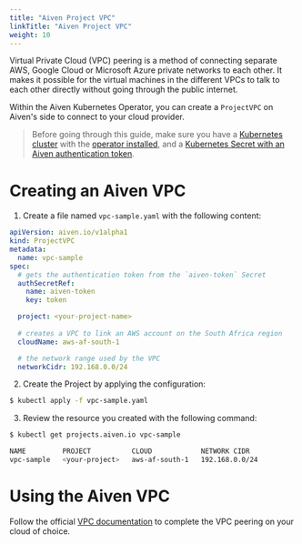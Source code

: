 ```yaml
---
title: "Aiven Project VPC"
linkTitle: "Aiven Project VPC"
weight: 10 
---
```


Virtual Private Cloud (VPC) peering is a method of connecting separate AWS, Google Cloud or Microsoft Azure private networks to each other. It makes it possible for the virtual machines in the different VPCs to talk to each other directly without going through the public internet.

Within the Aiven Kubernetes Operator, you can create a `ProjectVPC` on Aiven's side to connect to your cloud provider.

> Before going through this guide, make sure you have a [Kubernetes cluster](../installation/prerequisites/) with the [operator installed](../installation/), and a [Kubernetes Secret with an Aiven authentication token](../authentication/).

# Creating an Aiven VPC

1. Create a file named `vpc-sample.yaml` with the following content:
```yaml
apiVersion: aiven.io/v1alpha1
kind: ProjectVPC
metadata:
  name: vpc-sample
spec:
  # gets the authentication token from the `aiven-token` Secret
  authSecretRef:
    name: aiven-token
    key: token

  project: <your-project-name> 
  
  # creates a VPC to link an AWS account on the South Africa region
  cloudName: aws-af-south-1

  # the network range used by the VPC
  networkCidr: 192.168.0.0/24
```

2. Create the Project by applying the configuration:
```bash
$ kubectl apply -f vpc-sample.yaml
```

3. Review the resource you created with the following command:
```bash
$ kubectl get projects.aiven.io vpc-sample

NAME         PROJECT          CLOUD            NETWORK CIDR
vpc-sample   <your-project>   aws-af-south-1   192.168.0.0/24
```

# Using the Aiven VPC
Follow the official [VPC documentation](https://help.aiven.io/en/articles/778836-using-virtual-private-cloud-vpc-peering) to complete the VPC peering on your cloud of choice.
